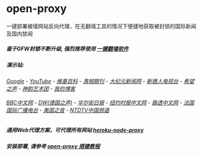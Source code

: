 # open-proxy
一键部署被墙网站反向代理，在无翻墙工具的情况下便捷地获取被封锁的国际新闻及国内禁闻

##### 鉴于GFW封锁不断升级, 强烈推荐使用 [一键翻墙软件](https://powerful-crag-63436.herokuapp.com/proxy/http://wujieliulan.com/)

#####  演示站:
######  [Google](https://powerful-crag-63436.herokuapp.com/proxy/https://www.google.com/search?q=425事件) - [YouTube](https://git.io/vxNPj) - [维基百科](https://powerful-crag-63436.herokuapp.com/proxy/https://zh.wikipedia.org/wiki/喬高-麥塔斯調查報告) - [真相期刊](https://powerful-crag-63436.herokuapp.com/proxy/http://qikan.minghui.org/display.aspx?category_id=3&zhuanti_id=2) - [大纪元新闻网](https://powerful-crag-63436.herokuapp.com/proxy/http://www.epochtimes.com/) - [新唐人电视台](https://powerful-crag-63436.herokuapp.com/proxy/http://www.ntdtv.com/) - [希望之声](https://powerful-crag-63436.herokuapp.com/proxy/http://soundofhope.org/) - [神韵艺术团](https://powerful-crag-63436.herokuapp.com/proxy/http://www.ntdtv.com/xtr/gb/prog673.html) - [我的博客](https://powerful-crag-63436.herokuapp.com/proxy/http://truth.atspace.eu/)<br/> <br/> [BBC中文网](https://powerful-crag-63436.herokuapp.com/proxy/http://www.bbc.com/zhongwen/simp) - [DW(德国之声)](https://powerful-crag-63436.herokuapp.com/proxy/http://www.dw.com/zh/在线报导/s-9058?&zhongwen=simp) - [华尔街日报](https://powerful-crag-63436.herokuapp.com/proxy/https://cn.wsj.com/zh-hans) - [纽约时报中文网](https://powerful-crag-63436.herokuapp.com/proxy/https://cn.nytimes.com/) - [路透中文网](https://powerful-crag-63436.herokuapp.com/proxy/https://cn.reuters.com/) - [法国国际广播电台](https://powerful-crag-63436.herokuapp.com/proxy/http://cn.rfi.fr/) - [美国之音](https://powerful-crag-63436.herokuapp.com/proxy/https://www.voachinese.com/) - [NTDTV中国频道](https://git.io/vxShq)

##### 通用Web代理方案，可代理所有网站 [heroku-node-proxy](https://github.com/gfw-breaker/heroku-node-proxy#--end--) 

##### 安装部署, 请参考 [open-proxy 搭建教程](https://github.com/gfw-breaker/open-proxy/wiki#open-proxy-%E6%90%AD%E5%BB%BA%E6%95%99%E7%A8%8B)

